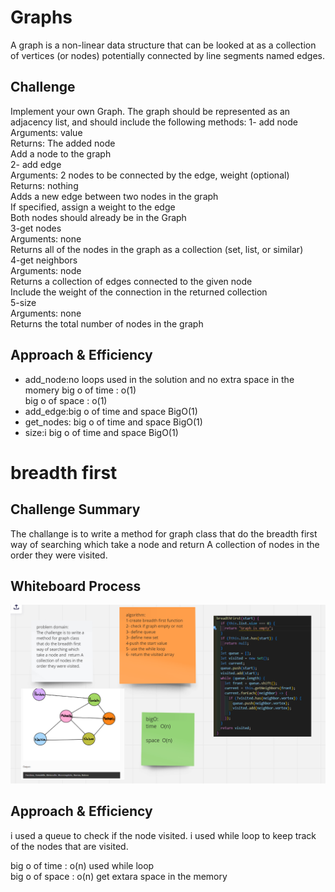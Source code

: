 # Graphs

A graph is a non-linear data structure that can be looked at as a collection of vertices (or nodes) potentially connected by line segments named edges.

## Challenge

Implement your own Graph. The graph should be represented as an adjacency list, and should include the following methods:
1- add node  
Arguments: value  
Returns: The added node  
Add a node to the graph  
2- add edge  
Arguments: 2 nodes to be connected by the edge, weight (optional)  
Returns: nothing  
Adds a new edge between two nodes in the graph  
If specified, assign a weight to the edge  
Both nodes should already be in the Graph  
3-get nodes  
Arguments: none  
Returns all of the nodes in the graph as a collection (set, list, or similar)  
4-get neighbors  
Arguments: node  
Returns a collection of edges connected to the given node  
Include the weight of the connection in the returned collection  
5-size  
Arguments: none  
Returns the total number of nodes in the graph

## Approach & Efficiency

- add_node:no loops used in the solution and no extra space in the momery
  big o of time : o(1)  
  big o of space : o(1)
- add_edge:big o of time and space BigO(1)
- get_nodes: big o of time and space BigO(1)
- size:i big o of time and space BigO(1)

# breadth first

## Challenge Summary

The challange is to write a method for graph class that do the breadth first way of searching which take a node and return A collection of nodes in the order they were visited.

## Whiteboard Process

![](1.png)

## Approach & Efficiency

i used a queue to check if the node visited.
i used while loop to keep track of the nodes that are visited.

big o of time : o(n) used while loop  
 big o of space : o(n) get extara space in the memory
